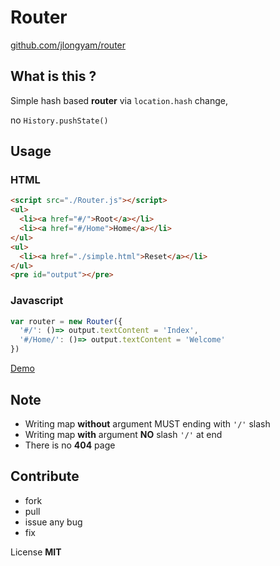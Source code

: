 # Router

[github.com/jlongyam/router](https://github.com/jlongyam/router)

## What is this ?

Simple hash based **router** via `location.hash` change,

no  `History.pushState()`

## Usage

### HTML

```html
<script src="./Router.js"></script>
<ul>
  <li><a href="#/">Root</a></li>
  <li><a href="#/Home">Home</a></li>
</ul>
<ul>
  <li><a href="./simple.html">Reset</a></li>
</ul>
<pre id="output"></pre>
```

### Javascript

```javascript
var router = new Router({
  '#/': ()=> output.textContent = 'Index',
  '#/Home/': ()=> output.textContent = 'Welcome'
})
```

[Demo](https://jlongyam.github.io/router/test)

## Note

- Writing map **without** argument MUST ending with `'/'` slash
- Writing map **with** argument **NO** slash `'/'` at end
- There is no **404** page

## Contribute

- fork
- pull
- issue any bug
- fix

License **MIT**